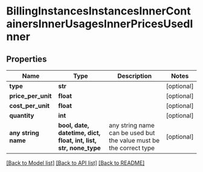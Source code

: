 # BillingInstancesInstancesInnerContainersInnerUsagesInnerPricesUsedInner


## Properties
Name | Type | Description | Notes
------------ | ------------- | ------------- | -------------
**type** | **str** |  | [optional] 
**price_per_unit** | **float** |  | [optional] 
**cost_per_unit** | **float** |  | [optional] 
**quantity** | **int** |  | [optional] 
**any string name** | **bool, date, datetime, dict, float, int, list, str, none_type** | any string name can be used but the value must be the correct type | [optional]

[[Back to Model list]](../README.md#documentation-for-models) [[Back to API list]](../README.md#documentation-for-api-endpoints) [[Back to README]](../README.md)


